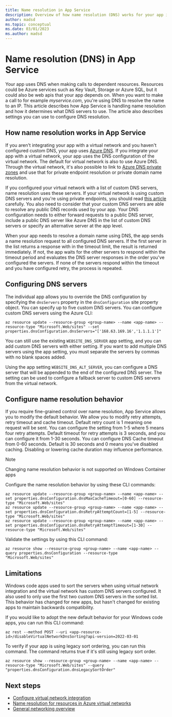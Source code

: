```yaml
---
title: Name resolution in App Service
description: Overview of how name resolution (DNS) works for your app in Azure App Service.
author: madsd
ms.topic: conceptual
ms.date: 03/01/2023
ms.author: madsd
---
```


# Name resolution (DNS) in App Service

Your app uses DNS when making calls to dependent resources. Resources could be Azure services such as Key Vault, Storage or Azure SQL, but it could also be web apis that your app depends on. When you want to make a call to for example *myservice.com*, you're using DNS to resolve the name to an IP. This article describes how App Service is handling name resolution and how it determines what DNS servers to use. The article also describes settings you can use to configure DNS resolution.

## How name resolution works in App Service

If you aren't integrating your app with a virtual network and you haven't configured custom DNS, your app uses [Azure DNS](../virtual-network/virtual-networks-name-resolution-for-vms-and-role-instances.md#azure-provided-name-resolution). If you integrate your app with a virtual network, your app uses the DNS configuration of the virtual network. The default for virtual network is also to use Azure DNS. Through the virtual network, it's also possible to link to [Azure DNS private zones](../dns/private-dns-overview.md) and use that for private endpoint resolution or private domain name resolution. 

If you configured your virtual network with a list of custom DNS servers, name resolution uses these servers. If your virtual network is using custom DNS servers and you're using private endpoints, you should read [this article](../private-link/private-endpoint-dns.md) carefully. You also need to consider that your custom DNS servers are able to resolve any public DNS records used by your app. Your DNS configuration needs to either forward requests to a public DNS server, include a public DNS server like Azure DNS in the list of custom DNS servers or specify an alternative server at the app level.

When your app needs to resolve a domain name using DNS, the app sends a name resolution request to all configured DNS servers. If the first server in the list returns a response with in the timeout limit, the result is returned immediately. If not, the app waits for the other servers to respond within the timeout period and evaluates the DNS server responses in the order you've configured the servers. If none of the servers respond within the timeout and you have configured retry, the process is repeated.

## Configuring DNS servers

The individual app allows you to override the DNS configuration by specifying the `dnsServers` property in the `dnsConfiguration` site property object. You can specify up to five custom DNS servers. You can configure custom DNS servers using the Azure CLI:

```azurecli-interactive
az resource update --resource-group <group-name> --name <app-name> --resource-type "Microsoft.Web/sites" --set properties.dnsConfiguration.dnsServers="['168.63.169.16','1.1.1.1']"
```

You can still use the existing `WEBSITE_DNS_SERVER` app setting, and you can add custom DNS servers with either setting. If you want to add multiple DNS servers using the app setting, you must separate the servers by commas with no blank spaces added.

Using the app setting `WEBSITE_DNS_ALT_SERVER`, you can configure a DNS server that will be appended to the end of the configured DNS server. The setting can be used to configure a fallback server to custom DNS servers from the virtual network.

## Configure name resolution behavior

If you require fine-grained control over name resolution, App Service allows you to modify the default behavior. We allow you to modify retry attempts, retry timeout and cache timeout. Default retry count is 1 meaning one request will be sent. You can configure the setting from 1-5 where 5 means four retry attempts. Default timeout for retry attempts is 3 seconds, and you can configure it from 1-30 seconds. You can configure DNS Cache timeout from 0-60 seconds. Default is 30 seconds and 0 means you've disabled caching. Disabling or lowering cache duration may influence performance.

>[!NOTE]
> Changing name resolution behavior is not supported on Windows Container apps

Configure the name resolution behavior by using these CLI commands:

```azurecli-interactive
az resource update --resource-group <group-name> --name <app-name> --set properties.dnsConfiguration.dnsMaxCacheTimeout=[0-60] --resource-type "Microsoft.Web/sites"
az resource update --resource-group <group-name> --name <app-name> --set properties.dnsConfiguration.dnsRetryAttemptCount=[1-5] --resource-type "Microsoft.Web/sites"
az resource update --resource-group <group-name> --name <app-name> --set properties.dnsConfiguration.dnsRetryAttemptTimeout=[1-30] --resource-type "Microsoft.Web/sites"
```

Validate the settings by using this CLI command:

```azurecli-interactive
az resource show --resource-group <group-name> --name <app-name> --query properties.dnsConfiguration --resource-type "Microsoft.Web/sites"
```

## Limitations

Windows code apps used to sort the servers when using virtual network integration and the virtual network has custom DNS servers configured. It also used to only use the first two custom DNS servers in the sorted list. This behavior has changed for new apps, but hasn't changed for existing apps to maintain backwards compatibility.

If you would like to adopt the new default behavior for your Windows code apps, you can run this CLI command:

```azurecli-interactive
az rest --method POST --uri <app-resource-id>/disableVirtualNetworkDnsSorting?api-version=2022-03-01
```

To verify if your app is using legacy sort ordering, you can run this command. The command returns true if it's still using legacy sort order.

```azurecli-interactive
az resource show --resource-group <group-name> --name <app-name> --resource-type "Microsoft.Web/sites" --query "properties.dnsConfiguration.dnsLegacySortOrder"
```

## Next steps

- [Configure virtual network integration](./configure-vnet-integration-enable.md)
- [Name resolution for resources in Azure virtual networks](../virtual-network/virtual-networks-name-resolution-for-vms-and-role-instances.md)
- [General networking overview](./networking-features.md)